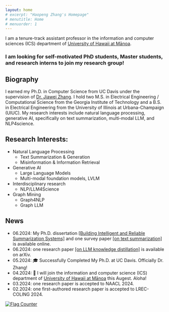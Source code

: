 ```yaml
---
layout: home
# excerpt: "Haopeng Zhang's Homepage"
# menutitle: Home
# menuorder: 1
---
```


I am a tenure-track assistant professor in the information and computer sciences (ICS) department of <a href="https://www.ics.hawaii.edu/"><u>University of Hawaii at Mānoa</u></a>. 

### I am looking for self-motivated PhD students, Master students, and research interns to join my research group!


## Biography

I earned my Ph.D. in Computer Science from UC Davis under the supervision of <a href="http://jiaweizhang.net/"><u>Dr. Jiawei Zhang</u></a>. I hold two M.S. in Electrical Engineering / Computational Science from the Georgia Institute of Technology and a B.S. in Electrical Engineering from the University of Illinois at Urbana-Champaign (UIUC). My research interests include natural language processing, generative AI, specifically on text summarization, multi-modal LLM, and NLP4science. 


## Research Interests:

- Natural Language Processing
	- Text Summarization & Generation
	- Misinformation & Information Retrieval
- Generative AI
	- Large Language Models
	- Multi-modal foundation models, LVLM
- Interdisciplinary research
	- NLP/LLM4Science
- Graph Mining
	- Graph4NLP
	- Graph LLM

## News

- 06.2024: My Ph.D. dissertation <a href = "https://escholarship.org/uc/item/7zn0b66s" target="_blank">[Building Intelligent and Reliable Summarization Systems]</a> and one survey paper <a href = "https://arxiv.org/abs/2406.11289" target="_blank">[on text summarization]</a> is available online.
- 06.2024: one research paper <a href = "https://arxiv.org/abs/2406.12169" target="_blank">[on LLM knowledge distillation]</a> is available on arXiv.
- 05.2024: 🎓 Successfully Completed My Ph.D. at UC Davis. Officially Dr. Zhang!
- 04.2024: 🎉 I will join the information and computer science (ICS) department of <a href="https://www.ics.hawaii.edu/"><u>University of Hawaii at Mānoa</u></a> this Augest. Aloha! 
- 03.2024: one research paper is accepted to NAACL 2024.
- 02.2024: one first-authored research paper is accepted to LREC-COLING 2024.

<!-- - 10.2023: two first-authored research papers are accepted to Findings of EMNLP 2023.
- 09.2023: serve as PC member for SDM 24.
- 09.2023: one first-authored research paper is accepted to IJCNLP-AACL 2023.
- 06.2023: start my research internship at AWS AI lab.
- 06.2023: one first-authored research paper is accepted to LLM4AI workshop at KDD 23.
- 06.2023: serve as reviewer for EMNLP 2023, SDM 24 and PC for NewSumm workshop 2023.
- 05.2023: one first-authored research paper is accepted to ACL 2023 CODI. 
- 05.2023: one first-authored research paper is accepted to Findings of ACL 2023.
- 04.2023: start my research internship at Megagon Lab.
- 04.2023: one research paper <a href = "https://arxiv.org/abs/2304.04193" target="_blank">[Extractive Summarization via ChatGPT for Faithful Summary Generation]</a> is available on arXiv. 
- 03.2023: receive UC Davis GGCS Research Fellowship.
- 03.2023: serve as reviewer for ACL 23, IEEE TASLP, IEEE Transactions on Big Data.
- 02.2023: passed my QE exam. -->

<a href="https://info.flagcounter.com/pYGa"><img src="https://s11.flagcounter.com/count2/pYGa/bg_FFFFFF/txt_000000/border_CCCCCC/columns_8/maxflags_30/viewers_0/labels_0/pageviews_1/flags_0/percent_0/" alt="Flag Counter" border="0"></a>


